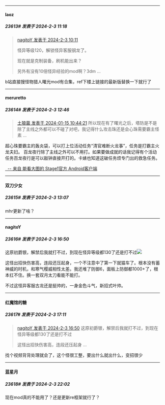 *****

####  laoz  
##### 23613#       发表于 2024-2-3 11:18

<blockquote><a href="httphttps://bbs.saraba1st.com/2b/forum.php?mod=redirect&amp;goto=findpost&amp;pid=63868762&amp;ptid=1960475" target="_blank">nagitoY 发表于 2024-2-3 10:11</a>

怪异等级120，解锁怪异客服钢龙了。

现在就是克制装备，刷机能出来？

另外有没有10倍怪异经验的mod啊？3dm ...</blockquote>
b站直接搜怪物猎人曙光mod有合集，ref下楼上链接的最新版替换一下就行了


*****

####  meruretto  
##### 23614#       发表于 2024-2-3 12:46

<blockquote><a href="httphttps://bbs.saraba1st.com/2b/forum.php?mod=redirect&amp;goto=findpost&amp;pid=63652285&amp;ptid=1960475" target="_blank">土狼菌 发表于 2024-01-15 10:44:21</a>
所以现在有了曙光之后，塔防是不是除了主线之外都可以不碰了对吧，我记得什么攻击珠还是会心珠需要霸主怪素 ...</blockquote>超心珠要霸主的轰炎袋，可以打上位活动任务“清官难断火龙事”，任务是打霸主火龙夫妇。
百龙夜行除了主线之外可以不用打。如果要做成就的话我记得有个活动任务百龙夜行是可以敲钟直接开打的。卡婊也知道这破任务烦专门出的救急任务。

[  -- 来自 能看大图的 Stage1官方 Android客户端](https://www.coolapk.com/apk/140634)


*****

####  双刀少女  
##### 23615#       发表于 2024-2-3 13:07

mhr更新了啥？


*****

####  nagitoY  
##### 23616#       发表于 2024-2-3 16:50

这原初爵银，解禁后我就打不过，到现在怪异等级都130了还是打不过<img src="https://static.saraba1st.com/image/smiley/face2017/068.png" referrerpolicy="no-referrer">

这怪出招快伤害高，连段还压起身，一个不注意中了第一下就猫车了。根本没有蓄神威的时机，和寒气樱威相性太差。我还堆了防御6，面板上防御都1000+了，根本扛不住。换一套双月太刀看能不能打。

不过这怪异客服古龙还是挺帅的，一身金色斗气，新招式叶帅。


*****

####  红魔馆的糖  
##### 23617#       发表于 2024-2-3 17:11

<blockquote><a href="httphttps://bbs.saraba1st.com/2b/forum.php?mod=redirect&amp;goto=findpost&amp;pid=63871271&amp;ptid=1960475" target="_blank">nagitoY 发表于 2024-2-3 16:50</a>
这原初爵银，解禁后我就打不过，到现在怪异等级都130了还是打不过

这怪出招快伤害高，连段还压起身 ...</blockquote>
找个视频背背处理就会了，这个怪很工整，要出什么就出什么，变招很少


*****

####  蓝星月  
##### 23618#       发表于 2024-2-3 22:02

现在mod真的不能用了？还是更新re框架就行了？

